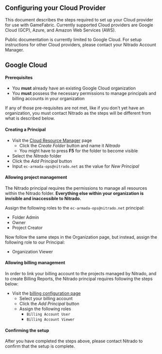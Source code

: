 ## Configuring your Cloud Provider

This document describes the steps required to set up your Cloud provider for use with GameFabric. Currently supported
Cloud providers are Google Cloud (GCP), Azure, and Amazon Web Services (AWS).

Public documentation is currently limited to Google Cloud. For setup instructions for other Cloud providers, please
contact your Nitrado Account Manager.

## Google Cloud

#### Prerequisites

* You **must** already have an existing Google Cloud organization
* You **must** possess the necessary permissions to manage principals and billing accounts in your organization

If any of those pre-requisites are not met, like if you don't yet have an organization, you must contact Nitrado as the steps will be different from what is described below.

#### Creating a Principal

* Visit the [Cloud Resource Manager](https://console.cloud.google.com/cloud-resource-manager) page
  * Click the _Create Folder_ button and name it _Nitrado_
  * You might have to press **F5** for the folder to become visible
* Select the _Nitrado_ folder
* Click the _Add Principal_ button
* Input `ec-armada-ops@nitrado.net` as the value for _New Principal_

#### Allowing project management

The Nitrado principal requires the permissions to manage all resources within the Nitrado folder.
**Everything else within your organization is invisible and inaccessible to Nitrado.**

Assign the following roles to the `ec-armada-ops@nitrado.net` principal:

* Folder Admin
* Owner
* Project Creator

Now follow the same steps in the Organization page, but instead, assign the following role to our Principal:

* Organization Viewer

#### Allowing billing management

In order to link your billing account to the projects managed by Nitrado, and to create Billing Reports, the Nitrado principal requires following the steps below:

* Visit the [billing configuration page](https://console.cloud.google.com/billing)
  * Select your billing account
  * Click the _Add Principal_ button
  * Assign the following roles
    * `Billing Account User`
    * `Billing Account Viewer`

#### Confirming the setup

After you have completed the steps above, please contact Nitrado to confirm that the setup is complete.
